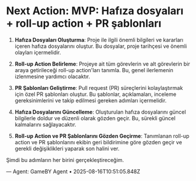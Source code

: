 # Next Action: MVP: Hafıza dosyaları + roll-up action + PR şablonları

1. **Hafıza Dosyaları Oluşturma**: Proje ile ilgili önemli bilgileri ve kararları içeren hafıza dosyalarını oluştur. Bu dosyalar, proje tarihçesi ve önemli olayları içermelidir.

2. **Roll-up Action Belirleme**: Projeye ait tüm görevlerin ve alt görevlerin bir araya getirileceği roll-up action'ları tanımla. Bu, genel ilerlemenin izlenmesine yardımcı olacaktır.

3. **PR Şablonları Geliştirme**: Pull request (PR) süreçlerini kolaylaştırmak için özel PR şablonları oluştur. Bu şablonlar, açıklamaları, inceleme gereksinimlerini ve takip edilmesi gereken adımları içermelidir.

4. **Hafıza Dosyalarını Güncelleme**: Oluşturulan hafıza dosyalarını güncel bilgilerle doldur ve düzenli olarak gözden geçir. Bu, sürekli güncel kalmalarını sağlayacaktır.

5. **Roll-up Action ve PR Şablonlarını Gözden Geçirme**: Tanımlanan roll-up action ve PR şablonlarını ekibin geri bildirimine göre gözden geçir ve gerekli değişiklikleri yaparak son halini ver. 

Şimdi bu adımların her birini gerçekleştireceğim.

— Agent: GameBY Agent • 2025-08-16T10:51:05.848Z
